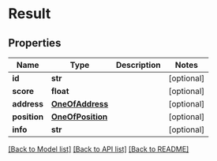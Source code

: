 # Result

## Properties
Name | Type | Description | Notes
------------ | ------------- | ------------- | -------------
**id** | **str** |  | [optional] 
**score** | **float** |  | [optional] 
**address** | [**OneOfAddress**](OneOfAddress.md) |  | [optional] 
**position** | [**OneOfPosition**](OneOfPosition.md) |  | [optional] 
**info** | **str** |  | [optional] 

[[Back to Model list]](../README.md#documentation-for-models) [[Back to API list]](../README.md#documentation-for-api-endpoints) [[Back to README]](../README.md)


